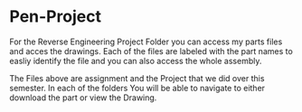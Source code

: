 # Pen-Project
For the Reverse Engineering Project Folder you can access my parts files and acces the drawings. Each of the files are labeled with the part names to easliy identify the file and you can also access the whole assembly.

The Files above are assignment and the Project that we did over this semester. In each of the folders You will be able to navigate to either download the part or view the Drawing.
